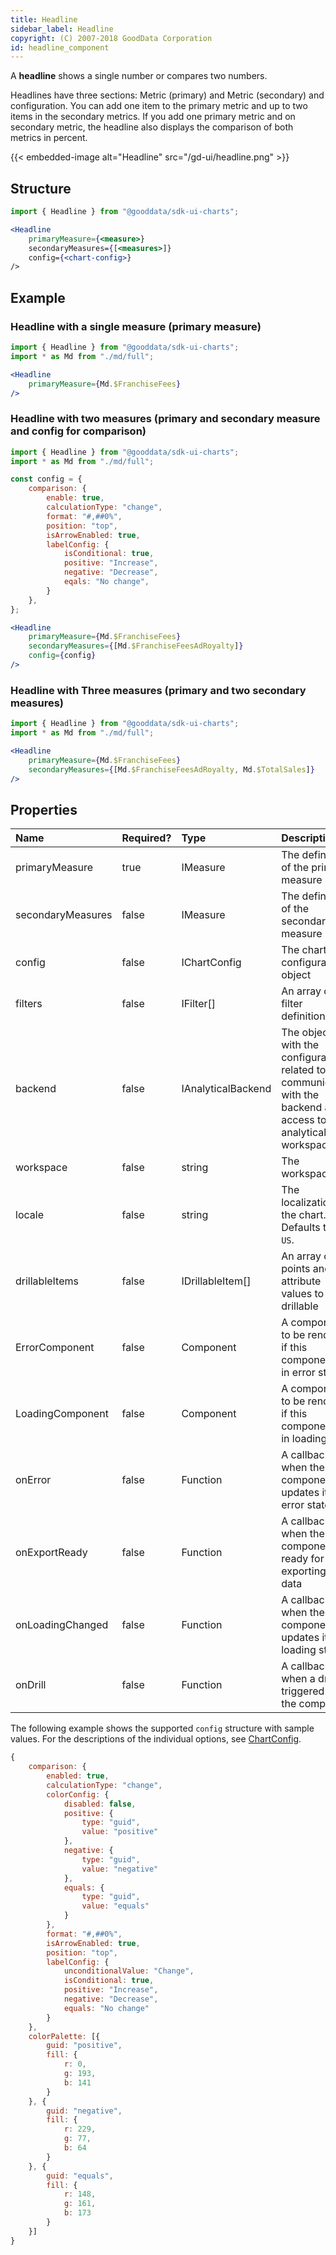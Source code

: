 ```yaml
---
title: Headline
sidebar_label: Headline
copyright: (C) 2007-2018 GoodData Corporation
id: headline_component
---
```


A **headline** shows a single number or compares two numbers.

Headlines have three sections: Metric (primary) and Metric (secondary) and configuration. You can add one item to the primary metric and up to two items in the secondary metrics. If you add one primary metric and on secondary metric, the headline also displays the comparison of both metrics in percent.

{{< embedded-image alt="Headline" src="/gd-ui/headline.png" >}}

## Structure

```jsx
import { Headline } from "@gooddata/sdk-ui-charts";

<Headline
    primaryMeasure={<measure>}
    secondaryMeasures={[<measures>]}
    config={<chart-config>}
/>
```

## Example

### Headline with a single measure (primary measure)

```jsx
import { Headline } from "@gooddata/sdk-ui-charts";
import * as Md from "./md/full";

<Headline
    primaryMeasure={Md.$FranchiseFees}
/>
```

### Headline with two measures (primary and secondary measure and config for comparison)

```jsx
import { Headline } from "@gooddata/sdk-ui-charts";
import * as Md from "./md/full";

const config = {
    comparison: { 
        enable: true,
        calculationType: "change",
        format: "#,##0%",
        position: "top",
        isArrowEnabled: true,
        labelConfig: {
            isConditional: true,
            positive: "Increase",
            negative: "Decrease",
            eqals: "No change",
        }
    },
};

<Headline
    primaryMeasure={Md.$FranchiseFees}
    secondaryMeasures={[Md.$FranchiseFeesAdRoyalty]}
    config={config}
/>
```

### Headline with Three measures (primary and two secondary measures)
```jsx
import { Headline } from "@gooddata/sdk-ui-charts";
import * as Md from "./md/full";

<Headline
    primaryMeasure={Md.$FranchiseFees}
    secondaryMeasures={[Md.$FranchiseFeesAdRoyalty, Md.$TotalSales]}
/>
```

## Properties

| Name              | Required? | Type               | Description |
|:------------------| :--- |:-------------------| :--- |
| primaryMeasure    | true | IMeasure           | The definition of the primary measure |
| secondaryMeasures | false | IMeasure           | The definition of the secondary measure |
| config            | false | IChartConfig       | The chart configuration object                                                                                                                                                                                                |
| filters           | false | IFilter[]          | An array of filter definitions |
| backend           | false | IAnalyticalBackend | The object with the configuration related to communication with the backend and access to analytical workspaces |
| workspace         | false | string             | The workspace ID |
| locale            | false | string             | The localization of the chart. Defaults to `en-US`.  |
| drillableItems    | false | IDrillableItem[]   | An array of points and attribute values to be drillable |
| ErrorComponent    | false | Component          | A component to be rendered if this component is in error state  |
| LoadingComponent  | false | Component          | A component to be rendered if this component is in loading state  |
| onError           | false | Function           | A callback when the component updates its error state |
| onExportReady     | false | Function           | A callback when the component is ready for exporting its data |
| onLoadingChanged  | false | Function           | A callback when the component updates its loading state |
| onDrill           | false | Function           | A callback when a drill is triggered on the component |

The following example shows the supported `config` structure with sample values. For the descriptions of the individual options, see [ChartConfig](../chart_config/).

```javascript
{
    comparison: {
        enabled: true,
        calculationType: "change",
        colorConfig: {
            disabled: false, 
            positive: {
                type: "guid", 
                value: "positive"
            },
            negative: {
                type: "guid", 
                value: "negative"
            },
            equals: {
                type: "guid",
                value: "equals"
            }
        },
        format: "#,##0%",
        isArrowEnabled: true,
        position: "top",
        labelConfig: {
            unconditionalValue: "Change",
            isConditional: true,
            positive: "Increase",
            negative: "Decrease",
            equals: "No change"
        }
    },
    colorPalette: [{
        guid: "positive", 
        fill: {
            r: 0, 
            g: 193, 
            b: 141
        }
    }, {
        guid: "negative", 
        fill: {
            r: 229, 
            g: 77, 
            b: 64
        }
    }, {
        guid: "equals", 
        fill: {
            r: 148, 
            g: 161, 
            b: 173
        }
    }]
}
```